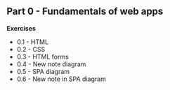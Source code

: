 ## Part 0 - Fundamentals of web apps

**Exercises**

- 0.1 - HTML
- 0.2 - CSS
- 0.3 - HTML forms
- 0.4 - New note diagram
- 0.5 - SPA diagram
- 0.6 - New note in SPA diagram
